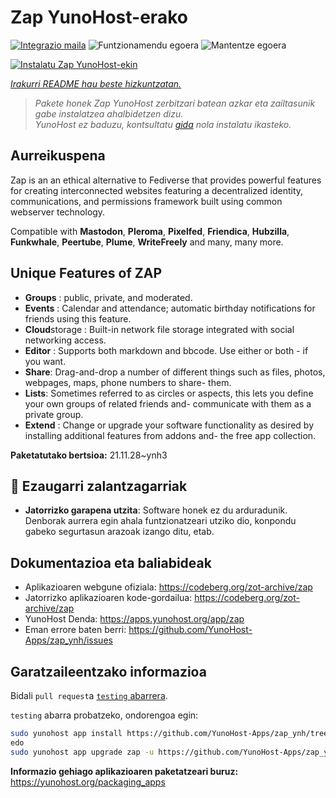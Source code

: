 <!--
Ohart ongi: README hau automatikoki sortu da <https://github.com/YunoHost/apps/tree/master/tools/readme_generator>ri esker
EZ editatu eskuz.
-->

# Zap YunoHost-erako

[![Integrazio maila](https://dash.yunohost.org/integration/zap.svg)](https://dash.yunohost.org/appci/app/zap) ![Funtzionamendu egoera](https://ci-apps.yunohost.org/ci/badges/zap.status.svg) ![Mantentze egoera](https://ci-apps.yunohost.org/ci/badges/zap.maintain.svg)

[![Instalatu Zap YunoHost-ekin](https://install-app.yunohost.org/install-with-yunohost.svg)](https://install-app.yunohost.org/?app=zap)

*[Irakurri README hau beste hizkuntzatan.](./ALL_README.md)*

> *Pakete honek Zap YunoHost zerbitzari batean azkar eta zailtasunik gabe instalatzea ahalbidetzen dizu.*  
> *YunoHost ez baduzu, kontsultatu [gida](https://yunohost.org/install) nola instalatu ikasteko.*

## Aurreikuspena

Zap is an an ethical alternative to Fediverse that provides powerful features for creating interconnected websites featuring a decentralized identity, communications, and permissions framework built using common webserver technology.

Compatible with **Mastodon**, **Pleroma**, **Pixelfed**, **Friendica**, **Hubzilla**, **Funkwhale**, **Peertube**, **Plume**, **WriteFreely** and many, many more.

## Unique Features of ZAP

- **Groups** : public, private, and moderated.
- **Events** : Calendar and attendance; automatic birthday notifications for friends using this feature.
- **Cloud**storage : Built-in network file storage integrated with social networking access.
- **Editor** : Supports both markdown and bbcode. Use either or both - if you want.
- **Share**: Drag-and-drop a number of different things such as files, photos, webpages, maps, phone numbers to share- them.
- **Lists**: Sometimes referred to as circles or aspects, this lets you define your own groups of related friends and- communicate with them as a private group.
- **Extend** : Change or upgrade your software functionality as desired by installing additional features from addons and- the free app collection.


**Paketatutako bertsioa:** 21.11.28~ynh3
## :red_circle: Ezaugarri zalantzagarriak

- **Jatorrizko garapena utzita**: Software honek ez du arduradunik. Denborak aurrera egin ahala funtzionatzeari utziko dio, konpondu gabeko segurtasun arazoak izango ditu, etab.

## Dokumentazioa eta baliabideak

- Aplikazioaren webgune ofiziala: <https://codeberg.org/zot-archive/zap>
- Jatorrizko aplikazioaren kode-gordailua: <https://codeberg.org/zot-archive/zap>
- YunoHost Denda: <https://apps.yunohost.org/app/zap>
- Eman errore baten berri: <https://github.com/YunoHost-Apps/zap_ynh/issues>

## Garatzaileentzako informazioa

Bidali `pull request`a [`testing` abarrera](https://github.com/YunoHost-Apps/zap_ynh/tree/testing).

`testing` abarra probatzeko, ondorengoa egin:

```bash
sudo yunohost app install https://github.com/YunoHost-Apps/zap_ynh/tree/testing --debug
edo
sudo yunohost app upgrade zap -u https://github.com/YunoHost-Apps/zap_ynh/tree/testing --debug
```

**Informazio gehiago aplikazioaren paketatzeari buruz:** <https://yunohost.org/packaging_apps>
